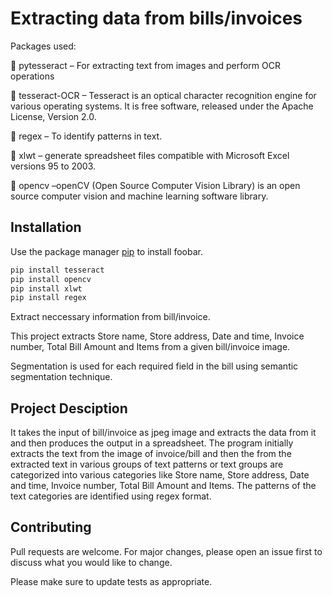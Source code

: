 # Extracting data from bills/invoices

Packages used:

 pytesseract – For extracting text from images and perform OCR operations

 tesseract-OCR – Tesseract is an optical character recognition engine for various operating systems. It is free software, released under the Apache License, Version 2.0.

 regex – To identify patterns in text.

 xlwt – generate spreadsheet files compatible with Microsoft Excel versions 95 to 2003.

 opencv –openCV (Open Source Computer Vision Library) is an open source computer vision and machine learning software library.



## Installation

Use the package manager [pip](https://pip.pypa.io/en/stable/) to install foobar.

```bash
pip install tesseract
pip install opencv
pip install xlwt 
pip install regex
```




Extract neccessary information from bill/invoice.

This project extracts Store name, Store address, Date and time, Invoice number, Total Bill Amount and Items from a given bill/invoice image.

Segmentation is used for each required field in the bill using semantic segmentation technique.

## Project Desciption
It takes the input of bill/invoice as jpeg image and extracts the data from it and then produces the output in a spreadsheet.
The program initially extracts the text from the image of invoice/bill and then the from the extracted text in various groups of text patterns
or text groups are categorized into various categories like Store name, Store address, Date and time, Invoice number, Total Bill Amount and Items.
The patterns of the text categories are identified using regex format.

## Contributing
Pull requests are welcome. For major changes, please open an issue first to discuss what you would like to change.

Please make sure to update tests as appropriate.
